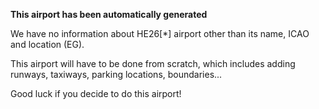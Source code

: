 **This airport has been automatically generated**

We have no information about HE26[*] airport other than its name, ICAO and location (EG).

This airport will have to be done from scratch, which includes adding runways, taxiways, parking locations, boundaries...

Good luck if you decide to do this airport!